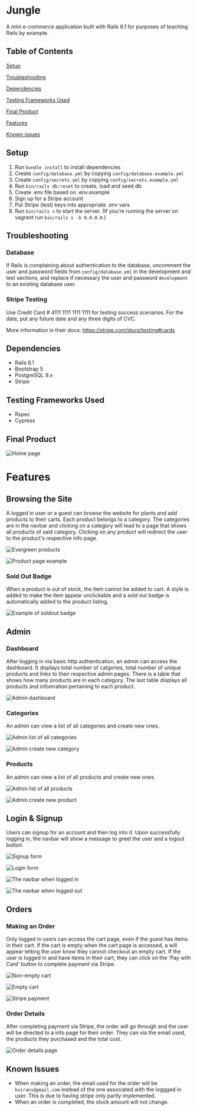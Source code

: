 # Jungle

A mini e-commerce application built with Rails 6.1 for purposes of teaching Rails by example.

## Table of Contents  
[Setup](#setup)

[Troubleshooting](#troubleshooting)

[Dependencies](#dependencies)

[Testing Frameworks Used](#testing-frameworks-used)

[Final Product](#final-product)

[Features](#features)

[Known issues](#known-issues)


## Setup

1. Run `bundle install` to install dependencies
2. Create `config/database.yml` by copying `config/database.example.yml`
3. Create `config/secrets.yml` by copying `config/secrets.example.yml`
4. Run `bin/rails db:reset` to create, load and seed db
5. Create .env file based on .env.example
6. Sign up for a Stripe account
7. Put Stripe (test) keys into appropriate .env vars
8. Run `bin/rails s` to start the server. (If you're running the server on vagrant run `bin/rails s -b 0.0.0.0`.)

## Troubleshooting

### Database

If Rails is complaining about authentication to the database, uncomment the user and password fields from `config/database.yml` in the development and test sections, and replace if necessary the user and password `development` to an existing database user.

### Stripe Testing

Use Credit Card # 4111 1111 1111 1111 for testing success scenarios. For the date, put any future date and any three digits of CVC.

More information in their docs: <https://stripe.com/docs/testing#cards>

## Dependencies

- Rails 6.1
- Bootstrap 5
- PostgreSQL 9.x
- Stripe

## Testing Frameworks Used
- Rspec
- Cypress

## Final Product

![Home page](https://github.com/otrachea/jungle-rails/blob/main/docs/homepage.png)

# Features

## Browsing the Site
A logged in user or a guest can browse the website for plants and add products to their carts. Each product belongs to a category. The categories are in the navbar and clicking on a category will lead to a page that shows all products of said category. Clicking on any product will redirect the user to the product's respective info page.

![Evergreen products](https://github.com/otrachea/jungle-rails/blob/main/docs/evergreen-products.png)

![Product page example](https://github.com/otrachea/jungle-rails/blob/main/docs/product-show.png)

### Sold Out Badge
When a product is out of stock, the item cannot be added to cart. A style is added to make the item appear unclickable and a sold out badge is automatically added to the product listing.

![Example of soldout badge](https://github.com/otrachea/jungle-rails/blob/main/docs/sold-out-badge-home-page.png)

## Admin

### Dashboard
After logging in via basic http authentication, an admin can access the dashboard. It displays total number of catgories, total number of unique products and links to their respective admin pages. There is a table that shows how many products are in each category. The last table displays all products and infomration pertaining to each product.

![Admin dashboard](https://github.com/otrachea/jungle-rails/blob/main/docs/admin-dashboard.png)

### Categories
An admin can view a list of all categories and create new ones.

![Admin list of all categories](https://github.com/otrachea/jungle-rails/blob/main/docs/admin-category.png)

![Admin create new category](https://github.com/otrachea/jungle-rails/blob/main/docs/admin-new-category.png)

### Products
An admin can view a list of all products and create new ones.

![Admin list of all products](https://github.com/otrachea/jungle-rails/blob/main/docs/admin-products.png)

![Admin create new product](https://github.com/otrachea/jungle-rails/blob/main/docs/admin-new-product.png)

## Login & Signup
Users can signup for an account and then log into it. Upon successfully logging in, the navbar will show a message to greet the user and a logout button.

![Signup form](https://github.com/otrachea/jungle-rails/blob/main/docs/signup.png)

![Login form](https://github.com/otrachea/jungle-rails/blob/main/docs/login.png)

![The navbar when logged in](https://github.com/otrachea/jungle-rails/blob/main/docs/navbar-logged-in.png)

![The navbar when logged out](https://github.com/otrachea/jungle-rails/blob/main/docs/navbar-logged-out.png)

## Orders

### Making an Order
Only logged in users can access the cart page, even if the guest has items in their cart. If the cart is empty when the cart page is accessed, a will appear letting the user know they cannot checkout an empty cart. If the user is logged in and have items in their cart, they can click on the 'Pay with Card' button to complete payment via Stripe.

![Non-empty cart](https://github.com/otrachea/jungle-rails/blob/main/docs/cart.png)

![Empty cart](https://github.com/otrachea/jungle-rails/blob/main/docs/cart-empty.png)

![Stripe payment](https://github.com/otrachea/jungle-rails/blob/main/docs/cart-stripe.png)

### Order Details
After completing payment via Stripe, the order will go through and the user will be directed to a info page for their order. They can via the email used, the products they purchased and the total cost.

![Order details page](https://github.com/otrachea/jungle-rails/blob/main/docs/order-details.png)

## Known Issues
- When making an order, the email used for the order will be `kvirani@gmail.com` instead of the one associated with the loggged in user. This is due to having stripe only partly implemented.
- When an order is completed, the stock amount will not change.

